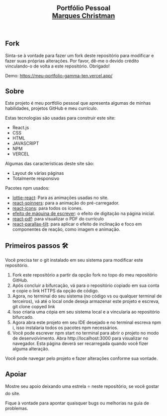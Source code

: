 <h2 align="center">Portfólio Pessoal <br/> <a target="_blank" href="">Marques Christman</a></h2>

<br/>

## Fork

<p> Sinta-se à vontade para fazer um fork deste repositório para modificar e fazer suas próprias alterações. Por favor, dê-me o devido crédito vinculando-o de volta a este repositório. Obrigado!</p>

Demo: https://meu-portfolio-gamma-ten.vercel.app/

## Sobre

<p>Este projeto é meu portfólio pessoal que apresenta algumas de minhas habilidades, projetos GitHub e meu currículo.</p>
<p>Estas tecnologias são usadas para construir este site:</p>
<ul>
  <li>React.js</li>
  <li>CSS</li>
  <li>HTML</li>
  <li>JAVASCRIPT</li>
  <li>NPM</li>
  <li>VERCEL</li>
</ul>

<p>Algumas das características deste site são:</p>
<ul>
  <li>Layout de várias páginas</li>
  <li>Totalmente responsivo</li>
</ul>

<p>Pacotes npm usados:</p>
<ul>
  <li><a target="_blank" href="https://www.npmjs.com/package/lottie-react">lottie-react</a>: Para as animações usadas no site.</li>
  <li><a href="https://www.npmjs.com/package/react-spinners">react-spinners</a>: para a animação do pré-carregador.</li>
  <li><a href="https://www.npmjs.com/package/react-icons">react-icons</a>: para todos os ícones.</li>
  <li><a href="https://www.npmjs.com/package/typewriter-effect">efeito de máquina de escrever</a>: o efeito de digitação na página inicial.</li>
  <li><a href="https://www.npmjs.com/package/react-pdf">react-pdf</a>: para visualizar o PDF do currículo</li>
  <li><a href="https://www.npmjs.com/package/react-parallax-tilt">react-parallax-tilt</a>: para aplicar o efeito de inclinação e foco em componentes de reação, como imagem e animação. </li>
</ul>

## Primeiros passos 🛠️

<p>Você precisa ter o git instalado em seu sistema para modificar este repositório.</p>
<ol>
  <li>Fork este repositório a partir da opção fork no topo do meu repositório GitHub.</li>
  <li>Após concluir a bifurcação, vá para o repositório copiado em sua conta e copie o link HTTPS da opção de código.</li>
  <li>Agora, no terminal do seu sistema (no código vs ou qualquer terminal de terceiros), vá até o local onde deseja armazenar este projeto e escreva, git clone copyed link</li>
  <li>Isso criaria uma cópia em seu sistema local e a vincularia ao repositório bifurcado.</li>
  <li>Agora abra este projeto em seu IDE desejado e no terminal escreva npm i, isso instalaria todos os pacotes npm necessários.</li>
  <li>Você pode escrever npm start no terminal para abrir o projeto no modo de desenvolvimento. Abra http://localhost:3000 para visualizar no navegador. Esta página deverá ser recarregada quando você fizer alguma alteração.</li>
</ol>
<p>Você pode navegar pelo projeto e fazer alterações conforme sua vontade.</p>

## Apoiar

<p>Mostre seu apoio deixando uma estrela ⭐ neste repositório, se você gostar do site.</p>
<p>Fique à vontade para apontar quaisquer bugs   ou melhorias na guia de problemas.</p>

<br/>
